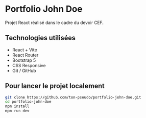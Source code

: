 # Portfolio John Doe

Projet React réalisé dans le cadre du devoir CEF.

## Technologies utilisées
- React + Vite
- React Router
- Bootstrap 5
- CSS Responsive
- Git / GitHub

## Pour lancer le projet localement

```bash
git clone https://github.com/ton-pseudo/portfolio-john-doe.git
cd portfolio-john-doe
npm install
npm run dev
